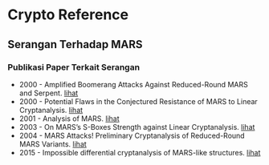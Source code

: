 # Crypto Reference

## Serangan Terhadap MARS

### Publikasi Paper Terkait Serangan

* 2000 - Amplified Boomerang Attacks Against Reduced-Round MARS and Serpent. [lihat](2000.kelsey_kohno_schneier.pdf)
* 2000 - Potential Flaws in the Conjectured Resistance of MARS to Linear Cryptanalysis. [lihat](2000.robshaw_yin.pdf)
* 2001 - Analysis of MARS. [lihat](2001.pdf)
* 2003 - On MARS’s S-Boxes Strength against Linear Cryptanalysis. [lihat](2003.castro_villalba_castro_camara.pdf)
* 2004 - MARS Attacks! Preliminary Cryptanalysis of Reduced-Round MARS Variants. [lihat](2004.kelsey_schneier.pdf)
* 2015 - Impossible differential cryptanalysis of MARS-like structures. [lihat](2015.xue_lai.pdf)